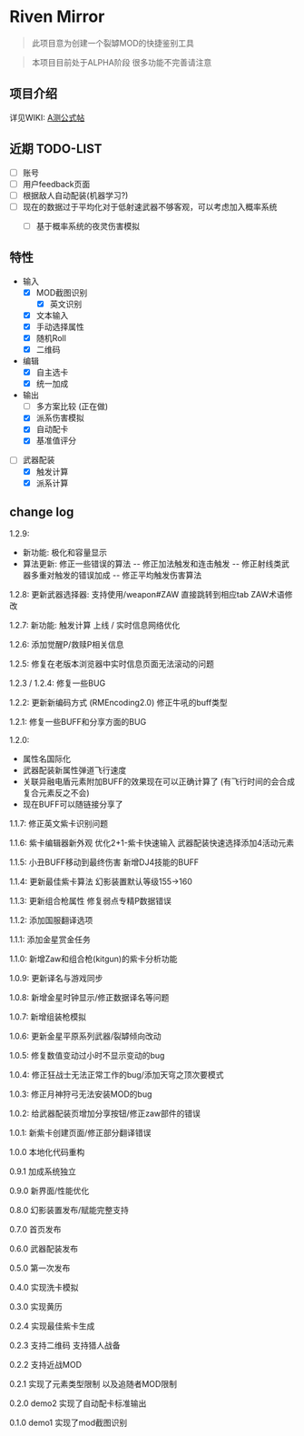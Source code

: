 # Riven Mirror

> 此项目意为创建一个裂罅MOD的快捷鉴别工具

> 本项目目前处于ALPHA阶段 很多功能不完善请注意

## 项目介绍

详见WIKI: [A测公式帖](https://gitee.com/pa001024/riven-mirror/wikis/A测公式贴)

## 近期 TODO-LIST

- [ ] 账号
- [ ] 用户feedback页面
- [ ] 根据敌人自动配装(机器学习?)
- [ ] 现在的数据过于平均化对于低射速武器不够客观，可以考虑加入概率系统
  - [ ] 基于概率系统的夜灵伤害模拟


## 特性
- 输入
  - [x] MOD截图识别
    - [x] 英文识别
  - [x] 文本输入
  - [x] 手动选择属性
  - [x] 随机Roll
  - [x] 二维码
- 编辑
  - [x] 自主选卡
  - [x] 统一加成
- 输出
  - [ ] 多方案比较 (正在做)
  - [x] 派系伤害模拟
  - [x] 自动配卡
  - [x] 基准值评分
- [ ] 武器配装
  - [x] 触发计算
  - [x] 派系计算

## change log

1.2.9: 
- 新功能: 极化和容量显示
- 算法更新: 修正一些错误的算法
-- 修正加法触发和连击触发
-- 修正射线类武器多重对触发的错误加成
-- 修正平均触发伤害算法

1.2.8: 更新武器选择器: 支持使用/weapon#ZAW 直接跳转到相应tab ZAW术语修改

1.2.7: 新功能: 触发计算 上线 / 实时信息网络优化

1.2.6: 添加觉醒P/救赎P相关信息

1.2.5: 修复在老版本浏览器中实时信息页面无法滚动的问题

1.2.3 / 1.2.4: 修复一些BUG

1.2.2: 更新新编码方式 (RMEncoding2.0) 修正牛吼的buff类型

1.2.1: 修复一些BUFF和分享方面的BUG

1.2.0: 
- 属性名国际化
- 武器配装新属性弹道飞行速度
- 关联异融电盾元素附加BUFF的效果现在可以正确计算了 (有飞行时间的会合成复合元素反之不会)
- 现在BUFF可以随链接分享了

1.1.7: 修正英文紫卡识别问题

1.1.6: 紫卡编辑器新外观 优化2+1-紫卡快速输入 武器配装快速选择添加4活动元素

1.1.5: 小丑BUFF移动到最终伤害 新增DJ4技能的BUFF

1.1.4: 更新最佳紫卡算法 幻影装置默认等级155->160

1.1.3: 更新组合枪属性 修复弱点专精P数据错误

1.1.2: 添加国服翻译选项

1.1.1: 添加金星赏金任务

1.1.0: 新增Zaw和组合枪(kitgun)的紫卡分析功能

1.0.9: 更新译名与游戏同步

1.0.8: 新增金星时钟显示/修正数据译名等问题

1.0.7: 新增组装枪模拟

1.0.6: 更新金星平原系列武器/裂罅倾向改动

1.0.5: 修复数值变动过小时不显示变动的bug

1.0.4: 修正狂战士无法正常工作的bug/添加天穹之顶次要模式

1.0.3: 修正月神狩弓无法安装MOD的bug

1.0.2: 给武器配装页增加分享按钮/修正zaw部件的错误

1.0.1: 新紫卡创建页面/修正部分翻译错误

1.0.0 本地化代码重构

0.9.1 加成系统独立

0.9.0 新界面/性能优化

0.8.0 幻影装置发布/赋能完整支持

0.7.0 首页发布

0.6.0 武器配装发布

0.5.0 第一次发布

0.4.0 实现洗卡模拟

0.3.0 实现黄历

0.2.4 实现最佳紫卡生成

0.2.3 支持二维码 支持猎人战备

0.2.2 支持近战MOD

0.2.1 实现了元素类型限制 以及追随者MOD限制

0.2.0 demo2 实现了自动配卡标准输出

0.1.0 demo1 实现了mod截图识别
